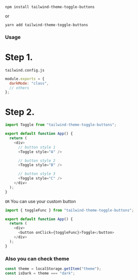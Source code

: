 ```
npm install tailwind-theme-toggle-buttons
```

or

```
yarn add tailwind-theme-toggle-buttons
```

### Usage

# Step 1.

`tailwind.config.js`

```js
module.exports = {
  darkMode: "class",
  // others
};
```

# Step 2.

```js
import Toggle from "tailwind-theme-toggle-buttons";

export default function App() {
  return (
    <div>
      // button style 1
      <Toggle style="A" />

      // button style 2
      <Toggle style="B" />

      // button style 3
      <Toggle style="C" />
    </div>
  );
}
```

`OR` You can use your custom button

```js
import { toggleFunc } from "tailwind-theme-toggle-buttons";

export default function App() {
  return (
    <div>
      <button onClick={toggleFunc}>Toggle</button>
    </div>
  );
}
```

### Also you can check theme

```js
const theme = localStorage.getItem("theme");
const isDark = theme === "dark";
```
